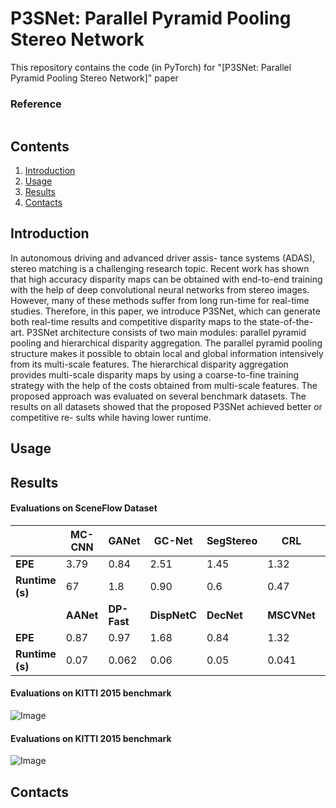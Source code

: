 # P3SNet: Parallel Pyramid Pooling Stereo Network

This repository contains the code (in PyTorch) for "[P3SNet: Parallel Pyramid Pooling Stereo Network]" paper   

### Reference
```

```

## Contents

1. [Introduction](#introduction)
2. [Usage](#usage)
3. [Results](#results)
4. [Contacts](#contacts)

## Introduction

In autonomous driving and advanced driver assis-
tance systems (ADAS), stereo matching is a challenging research
topic. Recent work has shown that high accuracy disparity maps
can be obtained with end-to-end training with the help of deep
convolutional neural networks from stereo images. However,
many of these methods suffer from long run-time for real-time
studies. Therefore, in this paper, we introduce P3SNet, which can
generate both real-time results and competitive disparity maps
to the state-of-the-art. P3SNet architecture consists of two main
modules: parallel pyramid pooling and hierarchical disparity
aggregation. The parallel pyramid pooling structure makes it
possible to obtain local and global information intensively from
its multi-scale features. The hierarchical disparity aggregation
provides multi-scale disparity maps by using a coarse-to-fine
training strategy with the help of the costs obtained from
multi-scale features. The proposed approach was evaluated on
several benchmark datasets. The results on all datasets showed
that the proposed P3SNet achieved better or competitive re-
sults while having lower runtime.

## Usage

## Results

#### Evaluations on SceneFlow Dataset

|  | MC-CNN | GANet | GC-Net | SegStereo | CRL | PSMNet | LEAStereo | DP-Best|
|---|---|---|---|---|---|---|---|---|
| <strong>EPE</strong> | 3.79| 0.84 |2.51 |1.45 |1.32| 1.09 |0.78 |0.86|
| <strong>Runtime (s)</strong> | 67 | 1.8 | 0.90 | 0.6 | 0.47 | 0.41 | 0.3 | 0.182|
|  | <strong>AANet</strong>  | <strong>DP-Fast</strong> | <strong>DispNetC</strong> | <strong>DecNet</strong> | <strong>MSCVNet</strong> |<strong>StereoNet</strong>  | <strong>P3SNet+</strong>| <strong>P3SNet</strong> |
| <strong>EPE</strong>  | 0.87 | 0.97 | 1.68 | 0.84 | 1.32 | 1.1 | 1.09 | 1.16 |
| <strong>Runtime (s)</strong> |0.07 | 0.062 | 0.06 | 0.05 | 0.041 | 0.015 | 0.015 | 0.012 |


#### Evaluations on KITTI 2015 benchmark


![Image](https://github.com/aemlek/P3SNet/blob/main/figure/KITTI20212_results.png "KITTI20212_results")


#### Evaluations on KITTI 2015 benchmark

![Image](https://github.com/aemlek/P3SNet/blob/main/figure/KITTI20215_results.png "KITTI20215_results")


## Contacts

